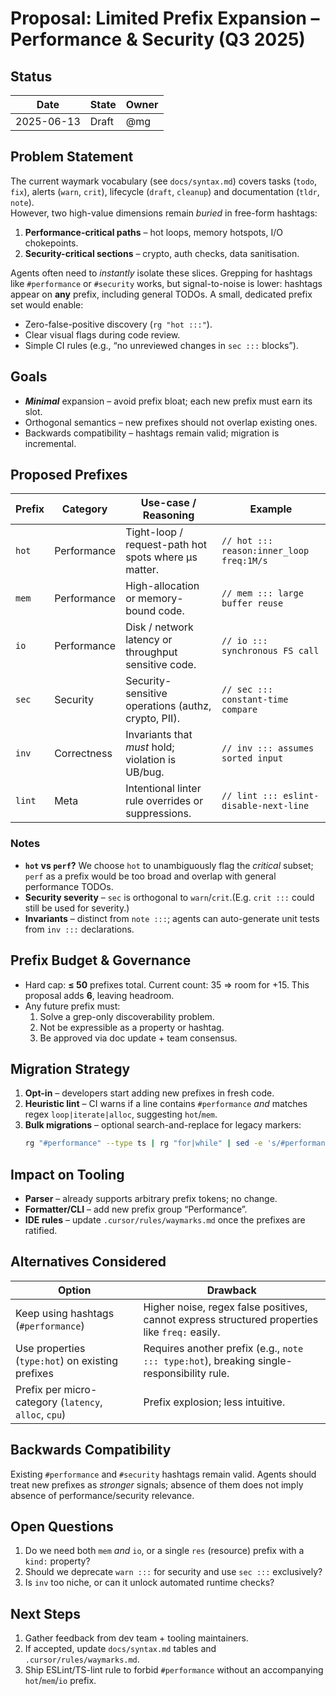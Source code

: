 <!-- tldr ::: Proposal to introduce focused performance & security prefixes (hot, perf, mem, io, sec, inv, lint) -->

# Proposal: Limited Prefix Expansion – Performance & Security (Q3 2025)

## Status

| Date       | State   | Owner          |
|------------|---------|----------------|
| 2025-06-13 | Draft   | @mg            |

## Problem Statement

The current waymark vocabulary (see `docs/syntax.md`) covers tasks (`todo`, `fix`), alerts (`warn`, `crit`), lifecycle (`draft`, `cleanup`) and documentation (`tldr`, `note`).  
However, two high-value dimensions remain *buried* in free-form hashtags:

1. **Performance-critical paths** – hot loops, memory hotspots, I/O chokepoints.  
2. **Security-critical sections** – crypto, auth checks, data sanitisation.

Agents often need to *instantly* isolate these slices.  Grepping for hashtags like `#performance` or `#security` works, but signal-to-noise is lower: hashtags appear on **any** prefix, including general TODOs. A small, dedicated prefix set would enable:

* Zero-false-positive discovery (`rg "hot :::"`).
* Clear visual flags during code review.
* Simple CI rules (e.g., “no unreviewed changes in `sec :::` blocks”).

## Goals

* ***Minimal*** expansion – avoid prefix bloat; each new prefix must earn its slot.  
* Orthogonal semantics – new prefixes should not overlap existing ones.  
* Backwards compatibility – hashtags remain valid; migration is incremental.

## Proposed Prefixes

| Prefix | Category        | Use-case / Reasoning                                       | Example |
|--------|-----------------|-----------------------------------------------------------|---------|
| `hot`  | Performance     | Tight-loop / request-path hot spots where µs matter.      | `// hot ::: reason:inner_loop freq:1M/s` |
| `mem`  | Performance     | High-allocation or memory-bound code.                    | `// mem ::: large buffer reuse` |
| `io`   | Performance     | Disk / network latency or throughput sensitive code.     | `// io ::: synchronous FS call` |
| `sec`  | Security        | Security-sensitive operations (authz, crypto, PII).      | `// sec ::: constant-time compare` |
| `inv`  | Correctness     | Invariants that *must* hold; violation is UB/bug.        | `// inv ::: assumes sorted input` |
| `lint` | Meta            | Intentional linter rule overrides or suppressions.       | `// lint ::: eslint-disable-next-line` |

### Notes

* **`hot` vs `perf`?**  We choose `hot` to unambiguously flag the *critical* subset; `perf` as a prefix would be too broad and overlap with general performance TODOs.
* **Security severity** – `sec` is orthogonal to `warn`/`crit`.(E.g. `crit :::` could still be used for severity.)
* **Invariants** – distinct from `note :::`; agents can auto-generate unit tests from `inv :::` declarations.

## Prefix Budget & Governance

* Hard cap: **≤ 50** prefixes total. Current count: 35 ⇒ room for +15. This proposal adds **6**, leaving headroom.
* Any future prefix must:  
  1. Solve a grep-only discoverability problem.  
  2. Not be expressible as a property or hashtag.  
  3. Be approved via doc update + team consensus.

## Migration Strategy

1. **Opt-in** – developers start adding new prefixes in fresh code.  
2. **Heuristic lint** – CI warns if a line contains `#performance` *and* matches regex `loop|iterate|alloc`, suggesting `hot`/`mem`.  
3. **Bulk migrations** – optional search-and-replace for legacy markers:
   ```bash
   rg "#performance" --type ts | rg "for|while" | sed -e 's/#performance/hot :::/'
   ```

## Impact on Tooling

* **Parser** – already supports arbitrary prefix tokens; no change.  
* **Formatter/CLI** – add new prefix group “Performance”.  
* **IDE rules** – update `.cursor/rules/waymarks.md` once the prefixes are ratified.

## Alternatives Considered

| Option | Drawback |
|--------|----------|
| Keep using hashtags (`#performance`) | Higher noise, regex false positives, cannot express structured properties like `freq:` easily. |
| Use properties (`type:hot`) on existing prefixes | Requires another prefix (e.g., `note ::: type:hot`), breaking single-responsibility rule. |
| Prefix per micro-category (`latency`, `alloc`, `cpu`) | Prefix explosion; less intuitive. |

## Backwards Compatibility

Existing `#performance` and `#security` hashtags remain valid.  Agents should treat new prefixes as *stronger* signals; absence of them does not imply absence of performance/security relevance.

## Open Questions

1. Do we need both `mem` *and* `io`, or a single `res` (resource) prefix with a `kind:` property?  
2. Should we deprecate `warn :::` for security and use `sec :::` exclusively?  
3. Is `inv` too niche, or can it unlock automated runtime checks?  

## Next Steps

1. Gather feedback from dev team + tooling maintainers.
2. If accepted, update `docs/syntax.md` tables and `.cursor/rules/waymarks.md`.
3. Ship ESLint/TS-lint rule to forbid `#performance` without an accompanying `hot`/`mem`/`io` prefix.
